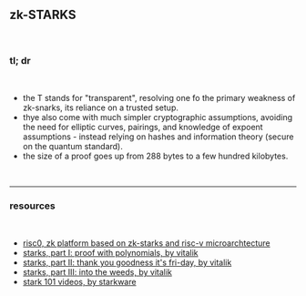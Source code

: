 ## zk-STARKS

<br>

### tl; dr

<br>

* the T stands for "transparent", resolving one fo the primary weakness of zk-snarks, its reliance on a trusted setup.
* thye also come with much simpler cryptographic assumptions, avoiding the need for elliptic curves, pairings, and knowledge of expoent assumptions - instead relying on hashes and information theory (secure on the quantum standard).
* the size of a proof goes up from 288 bytes to a few hundred kilobytes.

<br>

---

### resources

<br>

* [risc0, zk platform based on zk-starks and risc-v microarchtecture](https://github.com/risc0/risc0)
* [starks, part I: proof with polynomials, by vitalik](https://vitalik.ca/general/2017/11/09/starks_part_1.html)
* [starks, part II: thank you goodness it's fri-day, by vitalik ](https://vitalik.ca/general/2017/11/22/starks_part_2.html)
* [starks, part III: into the weeds, by vitalik](https://vitalik.ca/general/2018/07/21/starks_part_3.html)
* [stark 101 videos, by starkware](https://www.youtube.com/watch?v=iuNbrTkH2ik)
